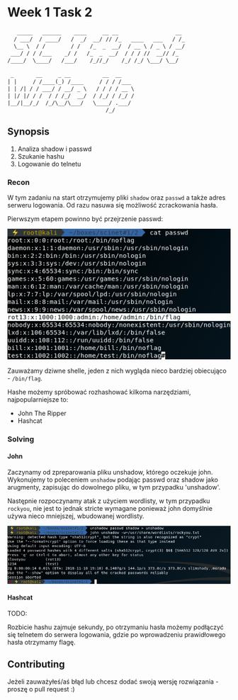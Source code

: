 # Week 1 Task 2

```ascii
   _____   ______    ____     __ __                  __
  / ___/  / ____/   /  _/  __/ // /_   ____   ___   / /_
  \__ \  / /        / /   /_  _  __/  / __ \ / _ \ / __/
 ___/ / / /___    _/ /   /_  _  __/  / / / //  __// /_
/____/  \____/   /___/    /_//_/    /_/ /_/ \___/ \__/

 _       __     _ __          __  __
| |     / /____(_) /____     / / / /___
| | /| / / ___/ / __/ _ \   / / / / __ \
| |/ |/ / /  / / /_/  __/  / /_/ / /_/ /
|__/|__/_/  /_/\__/\___/   \____/ .___/
                               /_/
```

## **Synopsis**

1. Analiza shadow i passwd
2. Szukanie hashu
3. Logowanie do telnetu

### **Recon**

W tym zadaniu na start otrzymujemy pliki `shadow` oraz `passwd` a także adres serweru logowania. Od razu nasuwa się możliwość zcrackowania hasła.

Pierwszym etapem powinno być przejrzenie passwd:

![passwd](./img/passwd.png "passwd")

Zauważamy dziwne shelle, jeden z nich wygląda nieco bardziej obiecująco - `/bin/flag`.

Hashe możemy spróbować rozhashować kilkoma narzędziami, najpopularniejsze to:

- John The Ripper
- Hashcat

### **Solving**

#### John

Zaczynamy od zpreparowania pliku unshadow, którego oczekuje john. Wykonujemy to poleceniem `unshadow` podając passwd oraz shadow jako arugmenty, zapisując do dowolnego pliku, w tym przypadku 'unshadow'.

Następnie rozpoczynamy atak z użyciem wordlisty, w tym przypadku `rockyou`, nie jest to jednak stricte wymagane ponieważ john domyślnie używa nieco mniejszej, wbudowanej wordlisty.

![john](./img/john.png "john")

#### Hashcat

TODO:

Rozbicie hashu zajmuje sekundy, po otrzymaniu hasła możemy podłączyć się telnetem do serwera logowania, gdzie po wprowadzeniu prawidłowego hasła otrzymamy flagę.

## **Contributing**

Jeżeli zauważyłeś/aś błąd lub chcesz dodać swoją wersję rozwiązania - proszę o pull request :)
